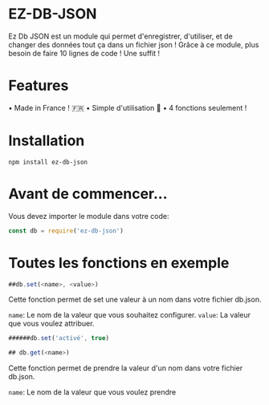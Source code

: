 # EZ-DB-JSON
Ez Db JSON est un module qui permet d'enregistrer, d'utiliser, et de changer des données tout ça dans un fichier json !
Grâce à ce module, plus besoin de faire 10 lignes de code ! Une suffit !

# Features
• Made in France ! 🇫🇷
• Simple d'utilisation 🍃
• 4 fonctions seulement !

# Installation
```npm install ez-db-json```

# Avant de commencer...

Vous devez importer le module dans votre code:

```javascript
const db = require('ez-db-json')
```

# Toutes les fonctions en exemple

```javascript 
##db.set(<name>, <value>)
```
Cette fonction permet de set une valeur à un nom dans votre fichier db.json.

`name`: Le nom de la valeur que vous souhaitez configurer.
`value`: La valeur que vous voulez attribuer.


```javascript
######db.set('activé', true)
```

```javascript
## db.get(<name>)
```
Cette fonction permet de prendre la valeur d'un nom dans votre fichier db.json.

`name`: Le nom de la valeur que vous voulez prendre
